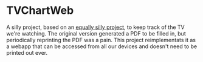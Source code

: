 # TVChartWeb

A silly project, based on an [equally silly project](https://github.com/mferber/TVChart), to keep track of the TV we're watching. The original version generated a PDF to be filled in, but periodically reprinting the PDF was a pain. This project reimplementats it as a webapp that can be accessed from all our devices and doesn't need to be printed out ever.